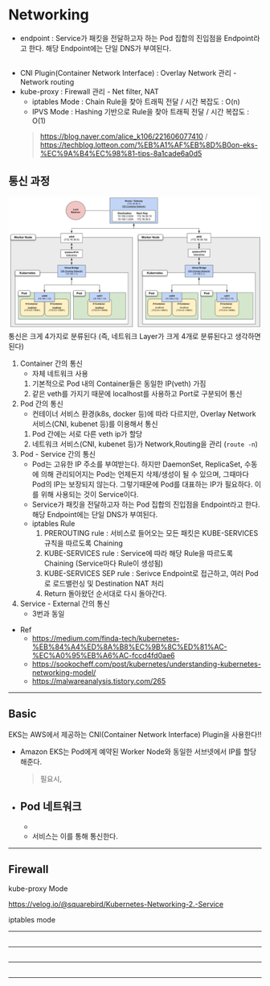 # Networking

* endpoint : Service가 패킷을 전달하고자 하는 Pod 집합의 진입점을 Endpoint라고 한다. 해당 Endpoint에는 단일 DNS가 부여된다.


## 

* CNI Plugin(Container Network Interface) : Overlay Network 관리 - Network routing
* kube-proxy : Firewall 관리 - Net filter, NAT
    - iptables Mode : Chain Rule을 찾아 트래픽 전달 / 시간 복잡도 : O(n)
    - IPVS Mode : Hashing 기반으로 Rule을 찾아 트래픽 전달 / 시간 복잡도 : O(1)
    > https://blog.naver.com/alice_k106/221606077410 / https://techblog.lotteon.com/%EB%A1%AF%EB%8D%B0on-eks-%EC%9A%B4%EC%98%81-tips-8a1cade6a0d5

## 통신 과정
![K8s_Network_Architecture](img/K8s_Network_Architecture.png)
통신은 크게 4가지로 분류된다 (즉, 네트워크 Layer가 크게 4개로 분류된다고 생각하면 된다)
1. Container 간의 통신
    - 자체 네트워크 사용
    1) 기본적으로 Pod 내의 Container들은 동일한 IP(veth) 가짐
    2) 같은 veth를 가지기 때문에 localhost를 사용하고 Port로 구분되어 통신
2. Pod 간의 통신
    - 컨테이너 서비스 환경(k8s, docker 등)에 따라 다르지만, Overlay Network 서비스(CNI, kubenet 등)를 이용해서 통신
    1) Pod 간에는 서로 다른 veth ip가 할당
    2) 네트워크 서비스(CNI, kubenet 등)가 Network,Routing을 관리 (```route -n```)
3. Pod - Service 간의 통신
    - Pod는 고유한 IP 주소를 부여받는다. 하지만 DaemonSet, ReplicaSet, 수동에 의해 관리되어지는 Pod는 언제든지 삭제/생성이 될 수 있으며, 그때마다 Pod의 IP는 보장되지 않는다. 그렇기때문에 Pod를 대표하는 IP가 필요하다. 이를 위해 사용되는 것이 Service이다.
    - Service가 패킷을 전달하고자 하는 Pod 집합의 진입점을 Endpoint라고 한다. 해당 Endpoint에는 단일 DNS가 부여된다.
    - iptables Rule
        1) PREROUTING rule : 서비스로 들어오는 모든 패킷은 KUBE-SERVICES 규칙을 따르도록 Chaining
        2) KUBE-SERVICES rule : Service에 따라 해당 Rule을 따르도록 Chaining (Service마다 Rule이 생성됨)
        3) KUBE-SERVICES SEP rule : Serivce Endpoint로 접근하고, 여러 Pod로 로드밸런싱 및 Destination NAT 처리
        4) Return 돌아왔던 순서대로 다시 돌아간다.
4. Service - External 간의 통신
    - 3번과 동일
* Ref
    - https://medium.com/finda-tech/kubernetes-%EB%84%A4%ED%8A%B8%EC%9B%8C%ED%81%AC-%EC%A0%95%EB%A6%AC-fccd4fd0ae6
    - https://sookocheff.com/post/kubernetes/understanding-kubernetes-networking-model/
    - https://malwareanalysis.tistory.com/265

---
## Basic
EKS는 AWS에서 제공하는 CNI(Container Network Interface) Plugin을 사용한다!!
* Amazon EKS는 Pod에게 예약된 Worker Node와 동일한 서브넷에서 IP를 할당해준다.
    > 필요시, 



* Pod 네트워크
    - 
    - 
    - 서비스는 이를 통해 통신한다.




---
## Firewall
kube-proxy Mode

https://velog.io/@squarebird/Kubernetes-Networking-2.-Service

iptables mode






---
## 







---
## 






---
## 





---
## 

